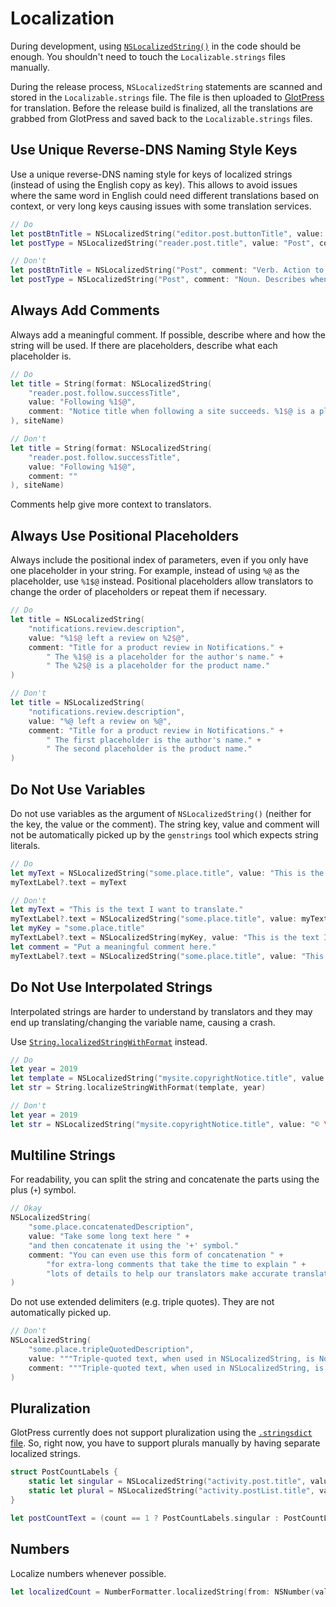 # Localization

During development, using [`NSLocalizedString()`](https://developer.apple.com/documentation/foundation/nslocalizedstring) in the code should be enough. You shouldn't need to touch the `Localizable.strings` files manually.

During the release process, `NSLocalizedString` statements are scanned and stored in the `Localizable.strings` file. The file is then uploaded to [GlotPress](https://translate.wordpress.com/projects/woocommerce/woocommerce-ios/) for translation. Before the release build is finalized, all the translations are grabbed from GlotPress and saved back to the `Localizable.strings` files.

## Use Unique Reverse-DNS Naming Style Keys

Use a unique reverse-DNS naming style for keys of localized strings (instead of using the English copy as key). This allows to avoid issues where the same word in English could need different translations based on context, or very long keys causing issues with some translation services.

```swift
// Do
let postBtnTitle = NSLocalizedString("editor.post.buttonTitle", value: "Post", comment: "Verb. Action to publish a post")
let postType = NSLocalizedString("reader.post.title", value: "Post", comment: "Noun. Describes when an entry is a blog post (and not story or page)"
```

```swift
// Don't
let postBtnTitle = NSLocalizedString("Post", comment: "Verb. Action to publish a post")
let postType = NSLocalizedString("Post", comment: "Noun. Describes when an entry is a blog post (and not story or page)"
```

## Always Add Comments

Always add a meaningful comment. If possible, describe where and how the string will be used. If there are placeholders, describe what each placeholder is. 

```swift
// Do
let title = String(format: NSLocalizedString(
    "reader.post.follow.successTitle",
    value: "Following %1$@",
    comment: "Notice title when following a site succeeds. %1$@ is a placeholder for the site name."
), siteName)
```

```swift
// Don't
let title = String(format: NSLocalizedString(
    "reader.post.follow.successTitle",
    value: "Following %1$@",
    comment: ""
), siteName)
```

Comments help give more context to translators.

## Always Use Positional Placeholders

Always include the positional index of parameters, even if you only have one placeholder in your string. For example, instead of using `%@` as the placeholder, use `%1$@` instead. Positional placeholders allow translators to change the order of placeholders or repeat them if necessary.

```swift
// Do
let title = NSLocalizedString(
    "notifications.review.description",
    value: "%1$@ left a review on %2$@",
    comment: "Title for a product review in Notifications." +
        " The %1$@ is a placeholder for the author's name." +
        " The %2$@ is a placeholder for the product name."
)
```

```swift
// Don't
let title = NSLocalizedString(
    "notifications.review.description",
    value: "%@ left a review on %@",
    comment: "Title for a product review in Notifications." +
        " The first placeholder is the author's name." +
        " The second placeholder is the product name."
)
```

## Do Not Use Variables

Do not use variables as the argument of `NSLocalizedString()` (neither for the key, the value or the comment). The string key, value and comment will not be automatically picked up by the `genstrings` tool which expects string literals.

```swift
// Do
let myText = NSLocalizedString("some.place.title", value: "This is the text I want to translate.", comment: "Put a meaningful comment here.")
myTextLabel?.text = myText
```

```swift
// Don't
let myText = "This is the text I want to translate."
myTextLabel?.text = NSLocalizedString("some.place.title", value: myText, comment: "Put a meaningful comment here.")
let myKey = "some.place.title"
myTextLabel?.text = NSLocalizedString(myKey, value: "This is the text I want to translate.", comment: "Put a meaningful comment here.")
let comment = "Put a meaningful comment here."
myTextLabel?.text = NSLocalizedString("some.place.title", value: "This is the text I want to translate.", comment: comment)
```

## Do Not Use Interpolated Strings

Interpolated strings are harder to understand by translators and they may end up translating/changing the variable name, causing a crash.

Use [`String.localizedStringWithFormat`](https://developer.apple.com/documentation/swift/string/1414192-localizedstringwithformat) instead.

```swift
// Do
let year = 2019
let template = NSLocalizedString("mysite.copyrightNotice.title", value: "© %1$d Acme, Inc.", comment: "Copyright Notice")
let str = String.localizeStringWithFormat(template, year)
```

```swift
// Don't
let year = 2019
let str = NSLocalizedString("mysite.copyrightNotice.title", value: "© \(year) Acme, Inc.", comment: "Copyright Notice")
```

## Multiline Strings

For readability, you can split the string and concatenate the parts using the plus (`+`) symbol. 

```swift
// Okay
NSLocalizedString(
    "some.place.concatenatedDescription",
    value: "Take some long text here " +
    "and then concatenate it using the '+' symbol."
    comment: "You can even use this form of concatenation " +
        "for extra-long comments that take the time to explain " +
        "lots of details to help our translators make accurate translations."
)
```

Do not use extended delimiters (e.g. triple quotes). They are not automatically picked up.

```swift
// Don't
NSLocalizedString(
    "some.place.tripleQuotedDescription",
    value: """Triple-quoted text, when used in NSLocalizedString, is Not OK. Our scripts break when you use this."""
    comment: """Triple-quoted text, when used in NSLocalizedString, is Not OK."""
)
```

## Pluralization

GlotPress currently does not support pluralization using the [`.stringsdict` file](https://developer.apple.com/library/archive/documentation/MacOSX/Conceptual/BPInternational/LocalizingYourApp/LocalizingYourApp.html#//apple_ref/doc/uid/10000171i-CH5-SW10). So, right now, you have to support plurals manually by having separate localized strings.

```swift
struct PostCountLabels {
    static let singular = NSLocalizedString("activity.post.title", value: "%1$d Post", comment: "Number of posts displayed in Posting Activity when a day is selected. %1$d will contain the actual number (singular).")
    static let plural = NSLocalizedString("activity.postList.title", value: "%1$d Posts", comment: "Number of posts displayed in Posting Activity when a day is selected. %1$d will contain the actual number (plural).")
}

let postCountText = (count == 1 ? PostCountLabels.singular : PostCountLabels.plural)
```

## Numbers

Localize numbers whenever possible. 

```swift
let localizedCount = NumberFormatter.localizedString(from: NSNumber(value: count), number: .none)
```
